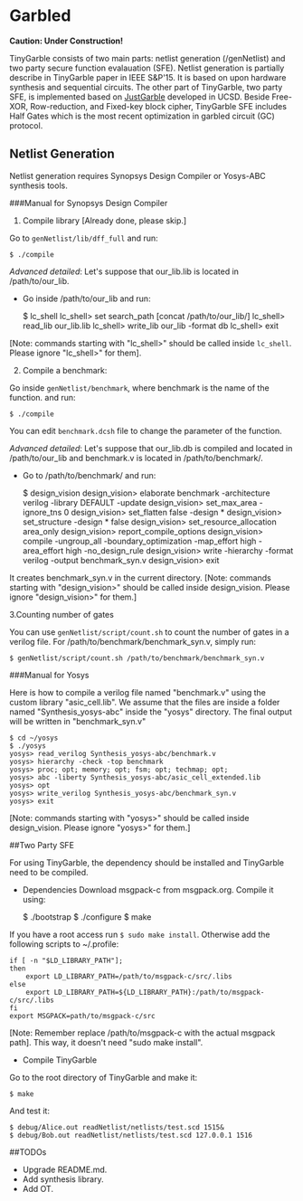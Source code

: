 Garbled
=======
**Caution: Under Construction!**

TinyGarble consists of two main parts: netlist generation (/genNetlist) and two party secure function evalauation (SFE). Netlist generation is partially describe in TinyGarble paper in IEEE S&P'15. It is based on upon hardware synthesis and sequential circuits. The other part of TinyGarble, two party SFE, is implemented based on [JustGarble](http://cseweb.ucsd.edu/groups/justgarble/) developed in UCSD. Beside Free-XOR, Row-reduction, and Fixed-key block cipher, TinyGarble SFE includes Half Gates which is the most recent optimization in garbled circuit (GC) protocol.

## Netlist Generation 
Netlist generation requires Synopsys Design Compiler or Yosys-ABC synthesis tools.

###Manual for Synopsys Design Compiler

1. Compile library [Already done, please skip.]

Go to `genNetlist/lib/dff_full` and run:

	$ ./compile

_Advanced detailed_: Let's suppose that our_lib.lib is located in /path/to/our_lib.

- Go inside /path/to/our_lib and run: 

	$ lc_shell
	lc_shell> set search_path [concat /path/to/our_lib/]
	lc_shell> read_lib our_lib.lib
	lc_shell> write_lib our_lib -format db
	lc_shell> exit

[Note: commands starting with "lc_shell>" should be called inside `lc_shell`. Please ignore "lc_shell>" for them].

2. Compile a benchmark:

Go inside `genNetlist/benchmark`, where benchmark is the name of the function. and run:  

	$ ./compile

You can edit `benchmark.dcsh` file to change the parameter of the function.

_Advanced detailed_: Let's suppose that our_lib.db is compiled and located in /path/to/our_lib and benchmark.v is located in /path/to/benchmark/. 

- Go to /path/to/benchmark/ and run: 

	$ design_vision
	design_vision> elaborate benchmark -architecture verilog -library DEFAULT -update
	design_vision> set_max_area -ignore_tns 0 
	design_vision> set_flatten false -design *
	design_vision> set_structure -design * false
	design_vision> set_resource_allocation area_only
	design_vision> report_compile_options
	design_vision> compile -ungroup_all -boundary_optimization  -map_effort high -area_effort high -no_design_rule
	design_vision> write -hierarchy -format verilog -output benchmark_syn.v
	design_vision> exit

It creates benchmark_syn.v in the current directory. [Note: commands starting with "design_vision>" should be called inside design_vision. Please ignore "design_vision>" for them.]

3.Counting number of gates

You can use `genNetlist/script/count.sh` to count the number of gates in a verilog file. For /path/to/benchmark/benchmark_syn.v, simply run:

	$ genNetlist/script/count.sh /path/to/benchmark/benchmark_syn.v
	
###Manual for Yosys

Here is how to compile a verilog file named "benchmark.v" using the custom library "asic_cell.lib". We assume that the files are inside a folder named "Synthesis_yosys-abc" inside the "yosys" directory. The final output will be written in "benchmark_syn.v"

	$ cd ~/yosys
	$ ./yosys
	yosys> read_verilog Synthesis_yosys-abc/benchmark.v
	yosys> hierarchy -check -top benchmark
	yosys> proc; opt; memory; opt; fsm; opt; techmap; opt; 
	yosys> abc -liberty Synthesis_yosys-abc/asic_cell_extended.lib
	yosys> opt
	yosys> write_verilog Synthesis_yosys-abc/benchmark_syn.v
	yosys> exit
	
[Note: commands starting with "yosys>" should be called inside design_vision. Please ignore "yosys>" for them.]

##Two Party SFE

For using TinyGarble, the dependency should be installed and TinyGarble need to be compiled.

- Dependencies
Download msgpack-c from msgpack.org. Compile it using:

	$ ./bootstrap
	$ ./configure
	$ make 

If you have a root access run `$ sudo make install`. Otherwise add the following scripts to ~/.profile: 

	if [ -n "$LD_LIBRARY_PATH"]; 
	then
		export LD_LIBRARY_PATH=/path/to/msgpack-c/src/.libs
	else
		export LD_LIBRARY_PATH=${LD_LIBRARY_PATH}:/path/to/msgpack-c/src/.libs
	fi
	export MSGPACK=path/to/msgpack-c/src

[Note: Remember replace /path/to/msgpack-c with the actual msgpack path]. This way, it doesn't need "sudo make install".

- Compile TinyGarble

Go to the root directory of TinyGarble and make it:

	$ make

And test it:

	$ debug/Alice.out readNetlist/netlists/test.scd 1515&
	$ debug/Bob.out readNetlist/netlists/test.scd 127.0.0.1 1516


##TODOs
- Upgrade README.md.
- Add synthesis library.
- Add OT.
